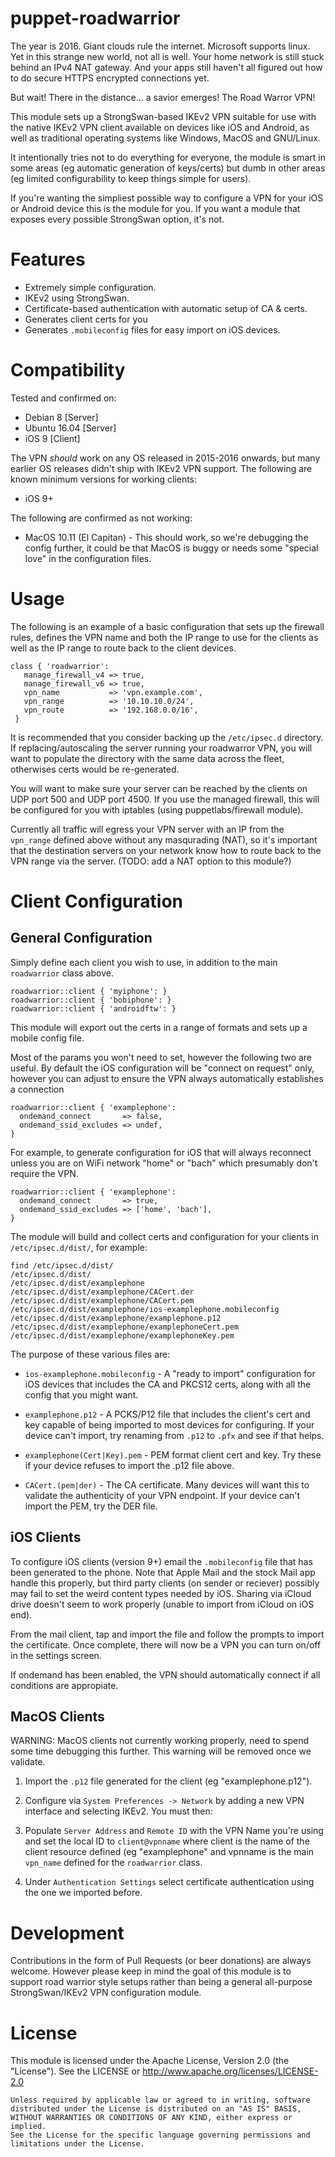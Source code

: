 # puppet-roadwarrior

The year is 2016. Giant clouds rule the internet. Microsoft supports linux. Yet
in this strange new world, not all is well. Your home network is still stuck
behind an IPv4 NAT gateway. And your apps still haven't all figured out how to
do secure HTTPS encrypted connections yet.

But wait! There in the distance... a savior emerges! The Road Warror VPN!

This module sets up a StrongSwan-based IKEv2 VPN suitable for use with the
native IKEv2 VPN client available on devices like iOS and Android, as well as
traditional operating systems like Windows, MacOS and GNU/Linux.

It intentionally tries not to do everything for everyone, the module is smart
in some areas (eg automatic generation of keys/certs) but dumb in other areas
(eg limited configurability to keep things simple for users).

If you're wanting the simpliest possible way to configure a VPN for your iOS
or Android device this is the module for you. If you want a module that exposes
every possible StrongSwan option, it's not.


# Features

* Extremely simple configuration.
* IKEv2 using StrongSwan.
* Certificate-based authentication with automatic setup of CA & certs.
* Generates client certs for you
* Generates `.mobileconfig` files for easy import on iOS devices.


# Compatibility

Tested and confirmed on:

* Debian 8 [Server]
* Ubuntu 16.04 [Server]
* iOS 9 [Client]


The VPN *should* work on any OS released in 2015-2016 onwards, but many
earlier OS releases didn't ship with IKEv2 VPN support. The following are
known minimum versions for working clients:

* iOS 9+


The following are confirmed as not working:

* MacOS 10.11 (El Capitan) - This should work, so we're debugging the config
  further, it could be that MacOS is buggy or needs some "special love" in the
  configuration files.


# Usage

The following is an example of a basic configuration that sets up the firewall
rules, defines the VPN name and both the IP range to use for the clients as well
as the IP range to route back to the client devices.

    class { 'roadwarrior':
       manage_firewall_v4 => true,
       manage_firewall_v6 => true,
       vpn_name           => 'vpn.example.com',
       vpn_range          => '10.10.10.0/24',
       vpn_route          => '192.168.0.0/16',
     }

It is recommended that you consider backing up the `/etc/ipsec.d` directory. If
replacing/autoscaling the server running your roadwarror VPN, you will want to
populate the directory with the same data across the fleet, otherwises certs would
be re-generated.

You will want to make sure your server can be reached by the clients on UDP port
500 and UDP port 4500. If you use the managed firewall, this will be configured
for you with iptables (using puppetlabs/firewall module).

Currently all traffic will egress your VPN server with an IP from the `vpn_range`
defined above without any masqurading (NAT), so it's important that the
destination servers on your network know how to route back to the VPN range via
the server. (TODO: add a NAT option to this module?)



# Client Configuration

## General Configuration

Simply define each client you wish to use, in addition to the main `roadwarrior`
class above.

    roadwarrior::client { 'myiphone': }
    roadwarrior::client { 'bobiphone': }
    roadwarrior::client { 'androidftw': }

This module will export out the certs in a range of formats and sets up a mobile
config file.

Most of the params you won't need to set, however the following two are useful.
By default the iOS configuration will be "connect on request" only, however you
can adjust to ensure the VPN always automatically establishes a connection

    roadwarrior::client { 'examplephone':
      ondemand_connect       => false,
      ondemand_ssid_excludes => undef,
    }

For example, to generate configuration for iOS that will always reconnect unless
you are on WiFi network "home" or "bach" which presumably don't require the VPN.

    roadwarrior::client { 'examplephone':
      ondemand_connect       => true,
      ondemand_ssid_excludes => ['home', 'bach'],
    }

The module will build and collect certs and configuration for your clients in
`/etc/ipsec.d/dist/`, for example:

    find /etc/ipsec.d/dist/
    /etc/ipsec.d/dist/
    /etc/ipsec.d/dist/examplephone
    /etc/ipsec.d/dist/examplephone/CACert.der
    /etc/ipsec.d/dist/examplephone/CACert.pem
    /etc/ipsec.d/dist/examplephone/ios-examplephone.mobileconfig
    /etc/ipsec.d/dist/examplephone/examplephone.p12
    /etc/ipsec.d/dist/examplephone/examplephoneCert.pem
    /etc/ipsec.d/dist/examplephone/examplephoneKey.pem


The purpose of these various files are:

* `ios-examplephone.mobileconfig` - A "ready to import" configuration for iOS
  devices that includes the CA and PKCS12 certs, along with all the config
  that you might want.

* `examplephone.p12` - A PCKS/P12 file that includes the client's cert and key
   capable of being imported to most devices for configuring. If your device
   can't import, try renaming from `.p12` to `.pfx` and see if that helps.

* `examplephone(Cert|Key).pem` - PEM format client cert and key. Try these if
   your device refuses to import the .p12 file above.

* `CACert.(pem|der)` - The CA certificate. Many devices will want this to
   validate the authenticity of your VPN endpoint. If your device can't import
   the PEM, try the DER file.


## iOS Clients

To configure iOS clients (version 9+) email the `.mobileconfig` file that has
been generated to the phone. Note that Apple Mail and the stock Mail app handle
this properly, but third party clients (on sender or reciever) possibly may fail
to set the weird content types needed by iOS. Sharing via iCloud drive doesn't
seem to work properly (unable to import from iCloud on iOS end).

From the mail client, tap and import the file and follow the prompts to import
the certificate. Once complete, there will now be a VPN you can turn on/off in
the settings screen.

If ondemand has been enabled, the VPN should automatically connect if all
conditions are appropiate.


## MacOS Clients

WARNING: MacOS clients not currently working properly, need to spend some time
debugging this further. This warning will be removed once we validate.

1. Import the `.p12` file generated for the client (eg "examplephone.p12").

2. Configure via `System Preferences -> Network` by adding a new VPN interface
   and selecting IKEv2. You must then:

3. Populate `Server Address` and `Remote ID` with the VPN Name you're using and
   set the local ID to `client@vpnname` where client is the name of the client
   resource defined (eg "examplephone" and vpnname is the main `vpn_name`
   defined for the `roadwarrior` class.

4. Under `Authentication Settings` select certificate authentication using the 
   one we imported before.




# Development

Contributions in the form of Pull Requests (or beer donations) are always
welcome. However please keep in mind the goal of this module is to support
road warrior style setups rather than being a general all-purpose
StrongSwan/IKEv2 VPN configuration module.


# License

This module is licensed under the Apache License, Version 2.0 (the "License").
See the LICENSE or http://www.apache.org/licenses/LICENSE-2.0

    Unless required by applicable law or agreed to in writing, software
    distributed under the License is distributed on an "AS IS" BASIS,
    WITHOUT WARRANTIES OR CONDITIONS OF ANY KIND, either express or implied.
    See the License for the specific language governing permissions and
    limitations under the License.

